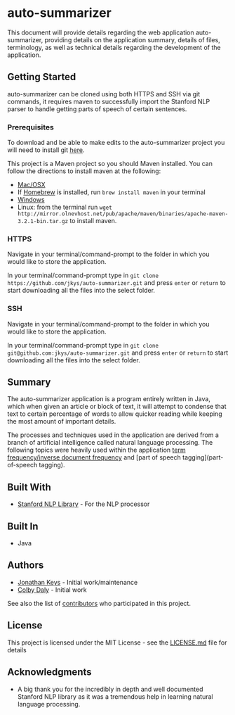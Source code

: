 # auto-summarizer

This document will provide details regarding the web application auto-summarizer, providing details on the application summary, details of files, terminology, as well as technical details regarding the development of the application.

## Getting Started
auto-summarizer can be cloned using both HTTPS and SSH via git commands, it requires maven to successfully import the Stanford NLP parser to handle getting parts of speech of certain sentences.

### Prerequisites

To download and be able to make edits to the auto-summarizer project you will need to install git [here](https://git-scm.com/book/en/v2/Getting-Started-Installing-Git).

This project is a Maven project so you should Maven installed. You can follow the directions to install maven at the following:
* [Mac/OSX](https://www.mkyong.com/maven/install-maven-on-mac-osx/)
 * If [Homebrew](https://brew.sh) is installed, run `brew install maven` in your terminal
* [Windows](https://www.mkyong.com/maven/how-to-install-maven-in-windows/)
* Linux: from the terminal run `wget http://mirror.olnevhost.net/pub/apache/maven/binaries/apache-maven-3.2.1-bin.tar.gz` to install maven.

### HTTPS

Navigate in your terminal/command-prompt to the folder in which you would like to store the application.

In your terminal/command-prompt type in `git clone https://github.com/jkys/auto-summarizer.git` and press `enter` or `return` to start downloading all the files into the select folder.

### SSH

Navigate in your terminal/command-prompt to the folder in which you would like to store the application.

In your terminal/command-prompt type in `git clone git@github.com:jkys/auto-summarizer.git` and press `enter` or `return` to start downloading all the files into the select folder.

## Summary

The auto-summarizer application is a program entirely written in Java, which when given an article or block of text, it will attempt to condense that text to certain percentage of words to allow quicker reading while keeping the most amount of important details.

The processes and techniques used in the application are derived from a branch of artificial intelligence called natural language processing. The following topics were heavily used within the application [term frequency/inverse document frequency](https://en.wikipedia.org/wiki/Tf–idf) and [part of speech tagging](part-of-speech tagging).

## Built With

* [Stanford NLP Library](https://nlp.stanford.edu/software/) - For the NLP processor

## Built In

* Java

## Authors

* [Jonathan Keys](https://github.com/jkys) - Initial work/maintenance
* [Colby Daly](https://github.com/ColbyDaly) - Initial work

See also the list of [contributors](https://github.com/jkys/auto-summarizer/graphs/contributors) who participated in this project.

## License

This project is licensed under the MIT License - see the [LICENSE.md](https://github.com/jkys/auto-summarizer/blob/master/LICENSE.md) file for details

## Acknowledgments

* A big thank you for the incredibly in depth and well documented Stanford NLP library as it was a tremendous help in learning natural language processing.
